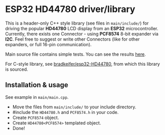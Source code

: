 # ESP32 HD44780 driver/library

This is a header-only C++ style library (see files in `main/include/`) for driving the popular **HD44780** LCD display from an **ESP32** microcontroller.
Currently, there exists one Connector - using **PCF8574** 8-bit expander via **I2C**.
Feel free to suggest or write other Connectors (like for other expanders, or full 16-pin communication).

Main source file contains simple tests. You can see the results [here](https://imgur.com/a/MCVgFki).

For C-style library, see [bradkeifer/esp32-HD44780](https://github.com/bradkeifer/esp32-HD44780), from which this library is sourced.

## Installation & usage
See example in `main/main.cpp`.

- Move the files from `main/include/` to your include directory.
- #include the `HD44780.h` and `PCF8574.h` in your code.
- Create `PCF8574` object.
- Create `HD44780<PCF8574>` templated object.
- Done!
